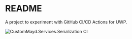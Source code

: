 # README

A project to experiment with GitHub CI/CD Actions for UWP.

![CustomMayd.Services.Serialization CI](https://github.com/darenm/CustomMayd.Services.Serialization/workflows/CI/badge.svg)
